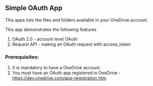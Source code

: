 ## Simple OAuth App

  This apps lists the files and folders available in your OneDrive account.

  This app demonstrates the following features
  1. OAuth 2.0 - account level OAuth
  2. Request API - making an OAuth request with access_token


### Prerequisites:

1. It is mandatory to have a OneDrive account.
2. You must have an OAuth app registered in OneDrive - https://dev.onedrive.com/app-registration.htm.
